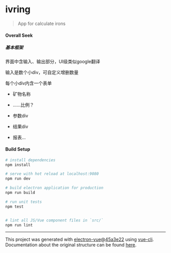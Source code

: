 # ivring

> App for calculate irons

#### Overall Seek

##### 基本框架

界面中含输入、输出部分，UI级类似google翻译

输入是数个小div，可自定义增删数量

每个小div内含一个表单

- 矿物名称
- ……比例？

- 参数div
- 结果div
- 报表...

#### Build Setup

``` bash
# install dependencies
npm install

# serve with hot reload at localhost:9080
npm run dev

# build electron application for production
npm run build

# run unit tests
npm test


# lint all JS/Vue component files in `src/`
npm run lint

```

---

This project was generated with [electron-vue](https://github.com/SimulatedGREG/electron-vue)@[45a3e22](https://github.com/SimulatedGREG/electron-vue/tree/45a3e224e7bb8fc71909021ccfdcfec0f461f634) using [vue-cli](https://github.com/vuejs/vue-cli). Documentation about the original structure can be found [here](https://simulatedgreg.gitbooks.io/electron-vue/content/index.html).
